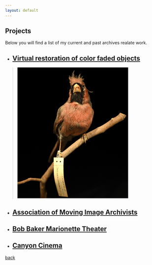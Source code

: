 ```yaml
---
layout: default
---
```


## Projects

Below you will find a list of my current and past archives realate work.

*  ## [Virtual restoration of color faded objects](./virtual-restoration-of-color-faded-objects.html)

> ![Cardinal](/assets/img/colorcardinal360.gif)

*  ## [Association of Moving Image Archivists](./amia.html)



*  ## [Bob Baker Marionette Theater](./bob-baker-marionette-theater.html)



*  ## [Canyon Cinema](./canyon-cinema.html)



[back](./)

